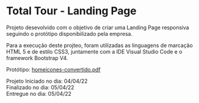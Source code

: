 # Total Tour - Landing Page <br>

Projeto desevolvido com o objetivo de criar uma Landing Page responsiva seguindo o protótipo disponibilizado pela empresa. <br>

Para a execução deste projteo, foram utilizadas as linguagens de marcação HTML 5 e de estilo CSS3, juntamente com a IDE Visual Studio Code e o framework Bootstrap V4. <br>

Protótipo: [homeicones-convertido.pdf](https://github.com/ThyagoOliveira1/Beep-Digital/files/8414225/homeicones-convertido.pdf)

Projeto Iniciado no dia: 04/04/22 <br>
Finalizado no dia: 05/04/22 <br>
Entregue no dia: 05/04/22 <br>
